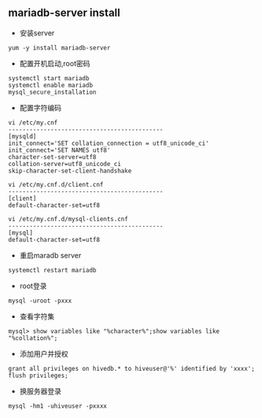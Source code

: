 ## mariadb-server install

* 安装server
```
yum -y install mariadb-server
```

* 配置开机启动,root密码
```
systemctl start mariadb
systemctl enable mariadb
mysql_secure_installation
```

* 配置字符编码
```
vi /etc/my.cnf
--------------------------------------------
[mysqld]
init_connect='SET collation_connection = utf8_unicode_ci'
init_connect='SET NAMES utf8'  
character-set-server=utf8  
collation-server=utf8_unicode_ci  
skip-character-set-client-handshake 

```
```
vi /etc/my.cnf.d/client.cnf
--------------------------------------------
[client]
default-character-set=utf8
```
```
vi /etc/my.cnf.d/mysql-clients.cnf
--------------------------------------------
[mysql]
default-character-set=utf8
```
* 重启maradb server
```
systemctl restart mariadb
```

* root登录
```
mysql -uroot -pxxx
```

* 查看字符集
```
mysql> show variables like "%character%";show variables like "%collation%";
```
* 添加用户并授权

```
grant all privileges on hivedb.* to hiveuser@'%' identified by 'xxxx';
flush privileges;
```

* 换服务器登录
```
mysql -hm1 -uhiveuser -pxxxx
```
